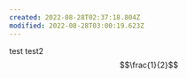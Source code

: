 ```yaml
---
created: 2022-08-28T02:37:18.804Z
modified: 2022-08-28T03:00:19.623Z
---
```

test
test2
$$\frac{1}{2}$$
